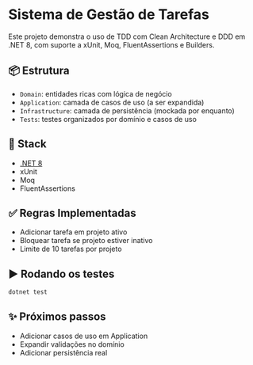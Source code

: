 # Sistema de Gestão de Tarefas

Este projeto demonstra o uso de TDD com Clean Architecture e DDD em .NET 8, com suporte a xUnit, Moq, FluentAssertions e Builders.

## 📦 Estrutura

- `Domain`: entidades ricas com lógica de negócio
- `Application`: camada de casos de uso (a ser expandida)
- `Infrastructure`: camada de persistência (mockada por enquanto)
- `Tests`: testes organizados por domínio e casos de uso

## 🧪 Stack

- [.NET 8](https://dotnet.microsoft.com)
- xUnit
- Moq
- FluentAssertions

## ✅ Regras Implementadas

- Adicionar tarefa em projeto ativo
- Bloquear tarefa se projeto estiver inativo
- Limite de 10 tarefas por projeto

## ▶️ Rodando os testes

```bash
dotnet test
```

## ✨ Próximos passos

- Adicionar casos de uso em Application
- Expandir validações no domínio
- Adicionar persistência real
